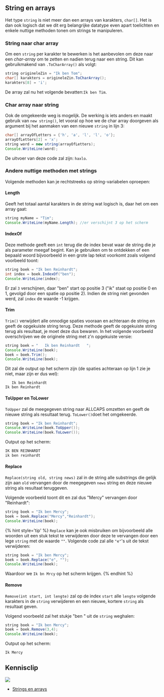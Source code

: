 ## String en arrays

Het type ``string`` is niet meer dan een arrays van karakters, ``char[]``. Het is dan ook logisch dat we dit erg belangrijke datatype even apart toelichten en enkele nuttige methoden tonen om strings te manipuleren.

### String naar char array

 Om een ``string`` per karakter te bewerken is het aanbevolen om deze naar een *char-array* om te zetten en nadien terug naar een string. Dit kan gebruikmakend van ``.ToCharArray()`` als volgt:

```java
string origineleZin = "Ik ben Tom";
char[] karakters = origineleZin.ToCharArray();
karakters[8] = 'i';
```

De array zal nu het volgende bevatten:``Ik ben Tim``.

### Char array naar string

Ook de omgekeerde weg is mogelijk. De werking is iets anders en maakt gebruik van ``new string()``, let vooral op hoe we de char array doorgeven als argument bij het aanmaken van een nieuwe ``string`` in lijn 3:

```java
char[] arrayOfLetters = {'h', 'a', 'l', 'l', 'o'};
arrayOfLetters[2] = 'x';
string word = new string(arrayOfLetters);
Console.WriteLine(word);
```

De uitvoer van deze code zal zijn: ``haxlo``.

### Andere nuttige methoden met strings

Volgende methoden kan je rechtstreeks op string-variabelen oproepen:

#### Length
Geeft  het totaal aantal karakters in de string wat logisch is, daar het om een array gaat:

```java
string myName = "Tim";
Console.WriteLine(myName.Length); //er verschijnt 3 op het scherm
```

<!---{pagebreak} --->

#### IndexOf

Deze methode geeft  een ``int`` terug die de index bevat waar de string die je als parameter meegaf begint. Kan je gebruiken om te ontdekken of een bepaald woord bijvoorbeeld in een grote lap tekst voorkomt zoals volgend voorbeeld toont:

```java
string boek = "Ik ben Reinhardt";
int index = boek.IndexOf("ben");
Console.WriteLine(index); 
```
Er zal ``3`` verschijnen, daar "ben" start op positie 3 ("ik" staat op positie 0 en 1, gevolgd door een spatie op positie 2). Indien de string niet gevonden werd, zal ``index`` de waarde -1 krijgen.

#### Trim

``Trim()`` verwijdert alle onnodige spaties vooraan en achteraan de string en geeft de opgekuiste string terug. Deze methode geeft de opgekuiste string terug als resultaat, je moet deze dus bewaren. In het volgende voorbeeld overschrijven we de originele string met z'n opgekuiste versie:

```java
string boek = "   Ik ben Reinhardt   ";
Console.WriteLine(boek);
boek = boek.Trim();
Console.WriteLine(boek);
```

Dit zal de output op het scherm zijn (de spaties achteraan op lijn 1 zie je niet, maar zijn er dus wel):

<!---{line-numbers:false}--->
```text
   Ik ben Reinhardt   
Ik ben Reinhardt
```

#### ToUpper en ToLower

``ToUpper`` zal de meegegeven string naar ALLCAPS omzetten en geeft de nieuwe string als resultaat terug. ``ToLower()``doet het omgekeerde.

```java
string boek = "Ik ben Reinhardt";
Console.WriteLine(boek.ToUpper());
Console.WriteLine(boek.ToLower());
```

Output op het scherm:

<!---{line-numbers:false}--->
```java
IK BEN REINHARDT
ik ben reinhardt
```

#### Replace

``Replace(string old, string news)`` zal in de string alle substrings die gelijk zijn aan ``old`` vervangen door de meegegeven ``news`` string en deze nieuwe string als resultaat teruggeven. 

Volgende voorbeeld toont dit en zal dus "Mercy" vervangen door "Reinhardt":

```java
string boek = "Ik ben Mercy";
boek = boek.Replace("Mercy","Reinhardt");
Console.WriteLine(boek);
```

{% hint style='tip' %}
``Replace`` kan je ook misbruiken om bijvoorbeeld alle woorden uit een stuk tekst te verwijderen door deze te vervangen door een lege ``string`` met de waarde ``""``. Volgende code zal alle ``"e"``'s uit de tekst verwijderen:

```java
string boek = "Ik ben Mercy";
boek = boek.Replace("e", "");
Console.WriteLine(boek);
```

Waardoor we ``Ik bn Mrcy`` op het scherm krijgen.
{% endhint %}

#### Remove

``Remove(int start, int lengte)`` zal op de index ``start`` alle ``lengte`` volgende karakters in de ``string`` verwijderen en een nieuwe, kortere ``string`` als resultaat geven.

Volgend voorbeeld zal het stukje "ben " uit de ``string`` weghalen:

```java
string boek = "Ik ben Mercy";
boek = boek.Remove(3,4);
Console.WriteLine(boek);
```

Output op het scherm:

<!---{line-numbers:false}--->
```java
Ik Mercy
```




<!---NOBOOKSTART--->
## Kennisclip
![](../assets/infoclip.png)
* [Strings en arrays](https://ap.cloud.panopto.eu/Panopto/Pages/Viewer.aspx?id=831314ae-c35f-4d6e-b7c0-ac54007d7abe)

<!---NOBOOKEND--->